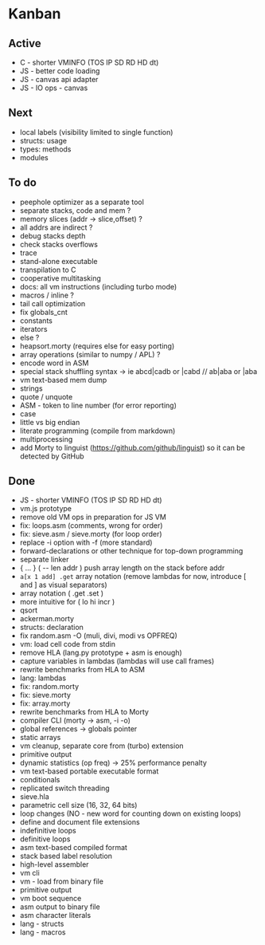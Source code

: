 # Kanban

## Active
- C  - shorter VMINFO (TOS IP SD RD HD dt)
- JS - better code loading
- JS - canvas api adapter
- JS - IO ops - canvas

## Next
- local labels (visibility limited to single function)
- structs: usage
- types: methods
- modules

## To do
- peephole optimizer as a separate tool
- separate stacks, code and mem ?
- memory slices (addr -> slice,offset) ?
- all addrs are indirect ?
- debug stacks depth
- check stacks overflows
- trace
- stand-alone executable
- transpilation to C
- cooperative multitasking
- docs: all vm instructions (including turbo mode)
- macros / inline ?
- tail call optimization
- fix globals_cnt
- constants
- iterators
- else ?
- heapsort.morty (requires else for easy porting)
- array operations (similar to numpy / APL) ?
- encode word in ASM
- special stack shuffling syntax -> ie abcd|cadb or |cabd // ab|aba or |aba
- vm text-based mem dump
- strings
- quote / unquote 
- ASM - token to line number (for error reporting)
- case
- little vs big endian
- literate programming (compile from markdown)
- multiprocessing
- add Morty to linguist (https://github.com/github/linguist) so it can be detected by GitHub

## Done
- JS - shorter VMINFO (TOS IP SD RD HD dt)
- vm.js prototype
- remove old VM ops in preparation for JS VM
- fix: loops.asm (comments, wrong for order)
- fix: sieve.asm / sieve.morty (for loop order)
- replace -i option with -f (more standard)
- forward-declarations or other technique for top-down programming
- separate linker
- { ... } ( -- len addr ) push array length on the stack before addr
- `a[x 1 add] .get` array notation (remove lambdas for now, introduce [ and ] as visual separators)
- array notation ( .get .set )
- more intuitive for ( lo hi incr )
- qsort
- ackerman.morty
- structs: declaration
- fix random.asm -O (muli, divi, modi vs OPFREQ)
- vm: load cell code from stdin
- remove HLA (lang.py prototype + asm is enough)
- capture variables in lambdas (lambdas will use call frames)
- rewrite benchmarks from HLA to ASM
- lang: lambdas
- fix: random.morty
- fix: sieve.morty
- fix: array.morty
- rewrite benchmarks from HLA to Morty
- compiler CLI (morty -> asm, -i -o)
- global references -> globals pointer
- static arrays
- vm cleanup, separate core from (turbo) extension
- primitive output
- dynamic statistics (op freq) -> 25% performance penalty
- vm text-based portable executable format
- conditionals
- replicated switch threading
- sieve.hla
- parametric cell size (16, 32, 64 bits)
- loop changes (NO - new word for counting down on existing loops)
- define and document file extensions
- indefinitive loops
- definitive loops
- asm text-based compiled format
- stack based label resolution
- high-level assembler
- vm cli
- vm - load from binary file
- primitive output
- vm boot sequence
- asm output to binary file
- asm character literals
- lang - structs
- lang - macros


